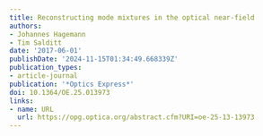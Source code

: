 ```yaml
---
title: Reconstructing mode mixtures in the optical near-field
authors:
- Johannes Hagemann
- Tim Salditt
date: '2017-06-01'
publishDate: '2024-11-15T01:34:49.668339Z'
publication_types:
- article-journal
publication: '*Optics Express*'
doi: 10.1364/OE.25.013973
links:
- name: URL
  url: https://opg.optica.org/abstract.cfm?URI=oe-25-13-13973
---
```


